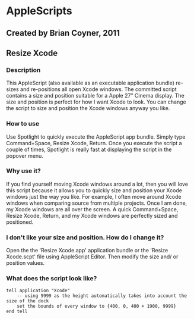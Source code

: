 # AppleScripts
## Created by Brian Coyner, 2011

## Resize Xcode
### Description
This AppleScript (also available as an executable application bundle) re-sizes and re-positions all open Xcode windows. The committed script contains a size and position suitable for a Apple 27" Cinema display. The size and position is perfect for how I want Xcode to look. You can change the script to size and position the Xcode windows anyway you like.

### How to use
Use Spotlight to quickly execute the AppleScript app bundle. Simply type Command+Space, Resize Xcode, Return. Once you execute the script a couple of times, Spotlight is really fast at displaying the script in the popover menu.

### Why use it?
If you find yourself moving Xcode windows around a lot, then you will love this script because it allows you to quickly size and position your Xcode windows just the way you like. For example, I often move around Xcode windows when comparing source from multiple projects. Once I am done, my Xcode windows are all over the screen. A quick Command+Space, Resize Xcode, Return, and my Xcode windows are perfectly sized and positioned.

### I don't like your size and position. How do I change it?
Open the the 'Resize Xcode.app' application bundle or the 'Resize Xcode.scpt' file using AppleScript Editor. Then modify the size and/ or position values. 

### What does the script look like?

    tell application "Xcode"
        -- using 9999 as the height automatically takes into account the size of the dock
        set the bounds of every window to {400, 0, 400 + 1900, 9999}
    end tell
